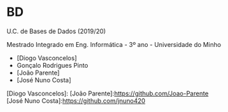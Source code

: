 # BD
U.C. de Bases de Dados (2019/20)

Mestrado Integrado em Eng. Informática - 3º ano - Universidade do Minho

* [Diogo Vasconcelos]
* Gonçalo Rodrigues Pinto
* [João Parente]
* [José Nuno Costa]

[Diogo Vasconcelos]:
[João Parente]:https://github.com/Joao-Parente
[José Nuno Costa]:https://github.com/jnuno420